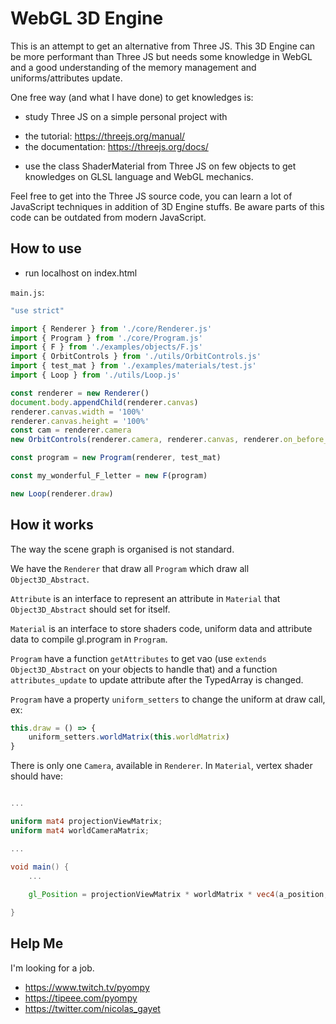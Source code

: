 # WebGL 3D Engine

This is an attempt to get an alternative from Three JS. This 3D Engine can be more performant than Three JS but needs some knowledge in WebGL and a good understanding of the memory management and uniforms/attributes update.

One free way (and what I have done) to get knowledges is:

- study Three JS on a simple personal project with
+ the tutorial: https://threejs.org/manual/
+ the documentation: https://threejs.org/docs/

- use the class ShaderMaterial from Three JS on few objects to get knowledges on GLSL language and WebGL mechanics.

Feel free to get into the Three JS source code, you can learn a lot of JavaScript techniques in addition of 3D Engine stuffs.
Be aware parts of this code can be outdated from modern JavaScript.

## How to use

- run localhost on index.html

`main.js`:

```js
"use strict"

import { Renderer } from './core/Renderer.js'
import { Program } from './core/Program.js'
import { F } from './examples/objects/F.js'
import { OrbitControls } from './utils/OrbitControls.js'
import { test_mat } from './examples/materials/test.js'
import { Loop } from './utils/Loop.js'

const renderer = new Renderer()
document.body.appendChild(renderer.canvas)
renderer.canvas.width = '100%'
renderer.canvas.height = '100%'
const cam = renderer.camera
new OrbitControls(renderer.camera, renderer.canvas, renderer.on_before_render)

const program = new Program(renderer, test_mat)

const my_wonderful_F_letter = new F(program)

new Loop(renderer.draw)
```

## How it works

The way the scene graph is organised is not standard.

We have the `Renderer` that draw all `Program` which draw all `Object3D_Abstract`.

`Attribute` is an interface to represent an attribute in `Material` that `Object3D_Abstract` should set for itself.

`Material` is an interface to store shaders code, uniform data and attribute data to compile gl.program in `Program`.

`Program` have a function `getAttributes` to get vao (use `extends Object3D_Abstract` on your objects to handle that) and a function `attributes_update` to update attribute after the TypedArray is changed.

`Program` have a property `uniform_setters` to change the uniform at draw call, ex:
```js
this.draw = () => {
    uniform_setters.worldMatrix(this.worldMatrix)
}
```

There is only one `Camera`, available in `Renderer`. In `Material`, vertex shader should have:
```glsl

...

uniform mat4 projectionViewMatrix;
uniform mat4 worldCameraMatrix;

...

void main() {
    ...
    
    gl_Position = projectionViewMatrix * worldMatrix * vec4(a_position, 1);

}

```

## Help Me

I'm looking for a job.

- https://www.twitch.tv/pyompy  
- https://tipeee.com/pyompy  
- https://twitter.com/nicolas_gayet 


